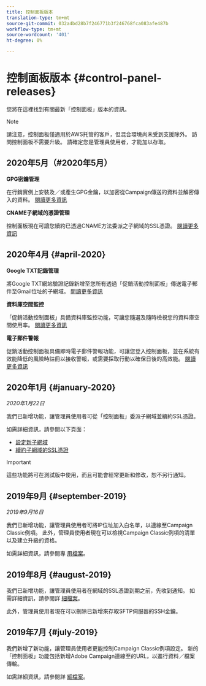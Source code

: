 ```yaml
---
title: 控制面板版本
translation-type: tm+mt
source-git-commit: 032a4bd28b7f246771b3f246768fca083afe487b
workflow-type: tm+mt
source-wordcount: '401'
ht-degree: 0%

---
```



# 控制面板版本 {#control-panel-releases}

您將在這裡找到有關最新「控制面板」版本的資訊。

>[!NOTE]
>
>請注意，控制面板僅適用於AWS托管的客戶，但混合環境尚未受到支援除外。 訪問控制面板不需要升級。 請確定您是管理員使用者，才能加以存取。

## 2020年5月（#2020年5月）

**GPG密鑰管理**

在行銷實例上安裝及／或產生GPG金鑰，以加密從Campaign傳送的資料並解密傳入的資料。 [閱讀更多資訊](instances-settings/using/gpg-keys-management.md)

**CNAME子網域的憑證管理**

控制面板現在可讓您續約已透過CNAME方法委派之子網域的SSL憑證。 [閱讀更多資訊](subdomains-certificates/using/renewing-subdomain-certificate.md)

## 2020年4月 {#april-2020}

**Google TXT記錄管理**

將Google TXT網站驗證記錄新增至您所有透過「促銷活動控制面板」傳送電子郵件至Gmail位址的子網域。 [閱讀更多資訊](subdomains-certificates/using/managing-txt-records.md)

**資料庫空間監控**

「促銷活動控制面板」具備資料庫監控功能，可讓您隨選及隨時檢視您的資料庫空間使用率。 [閱讀更多資訊](performance-monitoring/using/database-monitoring.md)

**電子郵件警報**

促銷活動控制面板具備即時電子郵件警報功能，可讓您登入控制面板，並在系統有效能降低的風險時註冊以接收警報，或需要採取行動以確保日後的高效能。 [閱讀更多資訊](performance-monitoring/using/email-alerting.md)

## 2020年1月 {#january-2020}

*2020年1月22日*

我們已新增功能，讓管理員使用者可從「控制面板」委派子網域並續約SSL憑證。

如需詳細資訊，請參閱以下頁面：
* [設定新子網域](subdomains-certificates/using/setting-up-new-subdomain.md)
* [續約子網域的SSL憑證](subdomains-certificates/using/renewing-subdomain-certificate.md)

>[!IMPORTANT]
>
>這些功能將可在測試版中使用，而且可能會經常更新和修改，恕不另行通知。

## 2019年9月 {#september-2019}

*2019年9月16日*

我們已新增功能，讓管理員使用者可將IP位址加入白名單，以連線至Campaign Classic例項。
此外，管理員使用者現在可以檢視Campaign Classic例項的清單以及建立升級的資格。

如需詳細資訊，請參閱專 [用檔案](instances-settings/using/ip-whitelisting-instance-access.md)。

## 2019年8月 {#august-2019}

我們已新增功能，讓管理員使用者在網域的SSL憑證到期之前，先收到通知。 如需詳細資訊，請參閱詳 [細檔案](subdomains-certificates/using/monitoring-ssl-certificates.md)。

此外，管理員使用者現在可以刪除已新增來存取SFTP伺服器的SSH金鑰。

## 2019年7月 {#july-2019}

我們新增了新功能，讓管理員使用者更能控制Campaign Classic例項設定。 新的「控制面板」功能包括新增Adobe Campaign連線至的URL，以進行資料／檔案傳輸。

如需詳細資訊，請參閱詳 [細檔案](instances-settings/using/url-permissions.md)。
